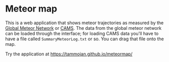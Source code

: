 # Meteor map
This is a web application that shows meteor trajectories as measured by the [Global Meteor Network](https://globalmeteornetwork.org/) or [CAMS](http://cams.seti.org/). The data from the global meteor network can be loaded through the interface; for loading CAMS data you'll have to have a file called `SummaryMeteorLog.txt` or so. You can drag that file onto the map.

Try the application at https://tammojan.github.io/meteormap/
